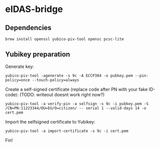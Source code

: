# eIDAS-bridge

## Dependencies

```
brew install openssl yubico-piv-tool opensc pcsc-lite
```

## Yubikey preparation

Generate key:

    yubico-piv-tool -agenerate -s 9c -A ECCP384 -o pubkey.pem --pin-policy=once --touch-policy=always

Create a self-signed certificate (replace code after PN with your fake ID-code): (TODO: writeout doesnt work right now?)

    yubico-piv-tool -a verify-pin -a selfsign -s 9c -i pubkey.pem -S /CN=PN:11223344/OU=EU/O=citizen/ -- serial 1 --valid-days 14 -o cert.pem

Import the selfsigned certificate to Yubikey:

    yubico-piv-tool -a import-certificate -s 9c -i cert.pem

Fin!

